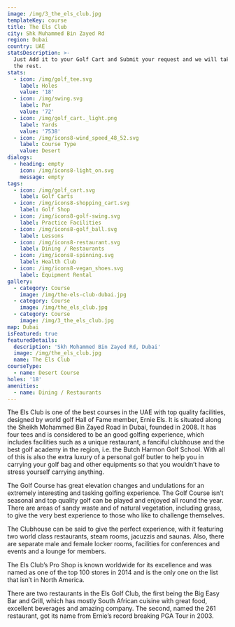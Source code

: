 ```yaml
---
image: /img/3_the_els_club.jpg
templateKey: course
title: The Els Club
city: Shk Muhammed Bin Zayed Rd
region: Dubai
country: UAE
statsDescription: >-
  Just Add it to your Golf Cart and Submit your request and we will take care of
  the rest.
stats:
  - icon: /img/golf_tee.svg
    label: Holes
    value: '18'
  - icon: /img/swing.svg
    label: Par
    value: '72'
  - icon: /img/golf_cart._light.png
    label: Yards
    value: '7538'
  - icon: /img/icons8-wind_speed_48_52.svg
    label: Course Type
    value: Desert
dialogs:
  - heading: empty
    icon: /img/icons8-light_on.svg
    message: empty
tags:
  - icon: /img/golf_cart.svg
    label: Golf Carts
  - icon: /img/icons8-shopping_cart.svg
    label: Golf Shop
  - icon: /img/icons8-golf-swing.svg
    label: Practice Facilities
  - icon: /img/icons8-golf_ball.svg
    label: Lessons
  - icon: /img/icons8-restaurant.svg
    label: Dining / Restaurants
  - icon: /img/icons8-spinning.svg
    label: Health Club
  - icon: /img/icons8-vegan_shoes.svg
    label: Equipment Rental
gallery:
  - category: Course
    image: /img/the-els-club-dubai.jpg
  - category: Course
    image: /img/the_els_club.jpg
  - category: Course
    image: /img/3_the_els_club.jpg
map: Dubai
isFeatured: true
featuredDetails:
  description: 'Skh Mohammed Bin Zayed Rd, Dubai'
  image: /img/the_els_club.jpg
  name: The Els Club
courseType:
  - name: Desert Course
holes: '18'
amenities:
  - name: Dining / Restaurants
---
```

The Els Club is one of the best courses in the UAE with top quality facilities, designed by world golf Hall of Fame member, Ernie Els. It is situated along the Sheikh Mohammed Bin Zayed Road in Dubai, founded in 2008. It has four tees and is considered to be an good golfing experience, which includes facilities such as a unique restaurant, a fanciful clubhouse and the best golf academy in the region, i.e. the Butch Harmon Golf School. With all of this is also the extra luxury of a personal golf butler to help you in carrying your golf bag and other equipments so that you wouldn’t have to stress yourself carrying anything.

The Golf Course has great elevation changes and undulations for an extremely interesting and tasking golfing experience. The Golf Course isn’t seasonal and top quality golf can be played and enjoyed all round the year. There are areas of sandy waste and of natural vegetation, including grass, to give the very best experience to those who like to challenge themselves.

The Clubhouse can be said to give the perfect experience, with it featuring two world class restaurants, steam rooms, jacuzzis and saunas. Also, there are separate male and female locker rooms, facilities for conferences and events and a lounge for members.

The Els Club’s Pro Shop is known worldwide for its excellence and was named as one of the top 100 stores in 2014 and is the only one on the list that isn’t in North America.

There are two restaurants in the Els Golf Club, the first being the Big Easy Bar and Grill, which has mostly South African cuisine with great food, excellent beverages and amazing company. The second, named the 261 restaurant, got its name from Ernie’s record breaking PGA Tour in 2003.
